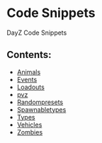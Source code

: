 <!-- ======================================== README.md Start ======================================== -->


<!-- ------------------------------ Intro Start ------------------------------ -->

# Code Snippets

DayZ Code Snippets

<!-- ------------------------------ Intro End ------------------------------ -->


<!-- ------------------------------ Overview Start ------------------------------ -->

## Contents: 

- [Animals](https://github.com/DayZedAndConfused762/DayZedAndConfusedServer/tree/main/Snippets/animals)
- [Events](https://github.com/DayZedAndConfused762/DayZedAndConfusedServer/tree/main/Snippets/events)
- [Loadouts](https://github.com/DayZedAndConfused762/DayZedAndConfusedServer/tree/main/Snippets/loadouts)
- [pvz](https://github.com/DayZedAndConfused762/DayZedAndConfusedServer/tree/main/Snippets/pvz)
- [Randompresets](https://github.com/DayZedAndConfused762/DayZedAndConfusedServer/tree/main/Snippets/randompresets)
- [Spawnabletypes](https://github.com/DayZedAndConfused762/DayZedAndConfusedServer/tree/main/Snippets/spawnabletypes)
- [Types](https://github.com/DayZedAndConfused762/DayZedAndConfusedServer/tree/main/Snippets/types)
- [Vehicles](https://github.com/DayZedAndConfused762/DayZedAndConfusedServer/tree/main/Snippets/vehicles)
- [Zombies](https://github.com/DayZedAndConfused762/DayZedAndConfusedServer/tree/main/Snippets/zombies)


<!-- ------------------------------ Overview End ------------------------------ -->


<!-- ------------------------------ Section Start ------------------------------ 

## Section name

* [File Name](template-index.md) Description of file
* [File Name](template-index.md) Description of file

- ------------------------------ Section End ------------------------------ -->


<!-- ------------------------------ Outro Start ------------------------------ -->

<!-- ------------------------------ Outro End ------------------------------ -->


<!-- ======================================== README.md Start ======================================== -->

